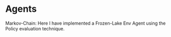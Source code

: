 # Agents


Markov-Chain: Here I have implemented a Frozen-Lake Env Agent using the Policy evaluation technique.
